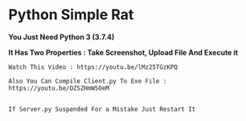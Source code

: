 # Python Simple Rat

**You Just Need Python 3 (3.7.4)**

**It Has Two Properties : Take Screenshot, Upload File And Execute it**

```
Watch This Video : https://youtu.be/lMz25TGzKPQ

Also You Can Compile Client.py To Exe File : https://youtu.be/OZSZHmWSOeM
```

```

If Server.py Suspended For a Mistake Just Restart It

```
